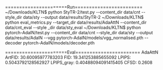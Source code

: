 ======================Run========================
~/Downloads/KLTN$ python StyTR-2/test.py --content_dir data/cnt --style_dir data/sty --output data/results/StyTR-2
~/Downloads/KLTN$ python eval_metrics.py --target_dir data/results/AdaAttN --content_dir data/cnt_eval --style
_dir data/sty_eval
~/Downloads/KLTN$ python pytorch-AdaIN/test.py --content_dir data/cnt --style_dir data/sty --output data/results/AdaIN --vgg pytorch-AdaIN/models/vgg_normalised.pth --decoder pytorch-AdaIN/models/decoder.pth 

======================Eval=======================
AdaAttN
ArtFID: 30.60095977783203 FID: 19.341253885655092 LPIPS: 0.5043792128562927 LPIPS_gray: 0.40488094091415405
CFSD: 0.2608
